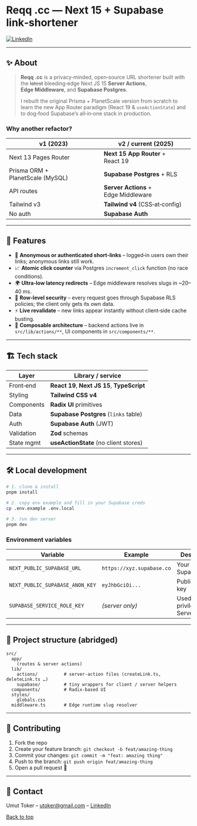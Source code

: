 # Reqq .cc — Next 15 + Supabase link‑shortener

[![LinkedIn][linkedin-shield]](https://www.linkedin.com/in/utoker/)

---

## ✨ About

> **Reqq .cc** is a privacy‑minded, open‑source URL shortener built with the ~~latest~~ bleeding‑edge Next JS 15 **Server Actions**, **Edge Middleware**, and **Supabase Postgres**.
>
> I rebuilt the original Prisma + PlanetScale version from scratch to learn the new App Router paradigm (React 19 & `useActionState`) and to dog‑food Supabase’s all‑in‑one stack in production.

### Why another refactor?

| v1 (2023)                        | **v2 / current** (2025)              |
| -------------------------------- | ------------------------------------ |
| Next 13 Pages Router             | **Next 15 App Router** + React 19    |
| Prisma ORM + PlanetScale (MySQL) | **Supabase Postgres** + RLS          |
| API routes                       | **Server Actions** + Edge Middleware |
| Tailwind v3                      | **Tailwind v4** (CSS‑at‑config)      |
| No auth                          | **Supabase Auth**                    |

---

## 🚀 Features

- 🔗 **Anonymous or authenticated short‑links** – logged‑in users own their links; anonymous links still work.
- 📈 **Atomic click counter** via Postgres `increment_click` function (no race conditions).
- 🌍 **Ultra‑low latency redirects** – Edge middleware resolves slugs in \~20–40 ms.
- 🛂 **Row‑level security** – every request goes through Supabase RLS policies; the client only gets its own data.
- ⚡ **Live revalidate** – new links appear instantly without client‑side cache busting.
- 🧩 **Composable architecture** – backend actions live in `src/lib/actions/**`, UI components in `src/components/**`.

---

## 🏗️ Tech stack

| Layer      | Library / service                            |
| ---------- | -------------------------------------------- |
| Front‑end  | **React 19**, **Next JS 15**, **TypeScript** |
| Styling    | **Tailwind CSS v4**                          |
| Components | **Radix UI** primitives                      |
| Data       | **Supabase Postgres** (`links` table)        |
| Auth       | **Supabase Auth** (JWT)                      |
| Validation | **Zod** schemas                              |
| State mgmt | **useActionState** (no client stores)        |

---

## 🛠️ Local development

```bash
# 1. clone & install
pnpm install

# 2. copy env example and fill in your Supabase creds
cp .env.example .env.local

# 3. run dev server
pnpm dev
```

### Environment variables

| Variable                        | Example                   | Description                       |
| ------------------------------- | ------------------------- | --------------------------------- |
| `NEXT_PUBLIC_SUPABASE_URL`      | `https://xyz.supabase.co` | Your Supabase URL                 |
| `NEXT_PUBLIC_SUPABASE_ANON_KEY` | `eyJhbGciOi...`           | Public anon key                   |
| `SUPABASE_SERVICE_ROLE_KEY`     | _(server only)_           | Used in privileged Server Actions |

---

## 📂 Project structure (abridged)

```text
src/
  app/
    (routes & server actions)
  lib/
    actions/          # server‑action files (createLink.ts, deleteLink.ts …)
    supabase/         # tiny wrappers for client / server helpers
  components/         # Radix‑based UI
  styles/
    globals.css
  middleware.ts       # Edge runtime slug resolver
```

---

## 🤝 Contributing

1. Fork the repo
2. Create your feature branch: `git checkout -b feat/amazing-thing`
3. Commit your changes: `git commit -m "feat: amazing thing"`
4. Push to the branch: `git push origin feat/amazing-thing`
5. Open a pull request 🚀

---

## 📧 Contact

Umut Toker – [utoker@gmail.com](mailto:utoker@gmail.com) – [LinkedIn](https://www.linkedin.com/in/utoker/)

[Back to top](#top)

<!-- MARKDOWN LINKS -->

[linkedin-shield]: https://img.shields.io/badge/-LinkedIn-black.svg?style=for-the-badge&logo=linkedin&colorB=555
